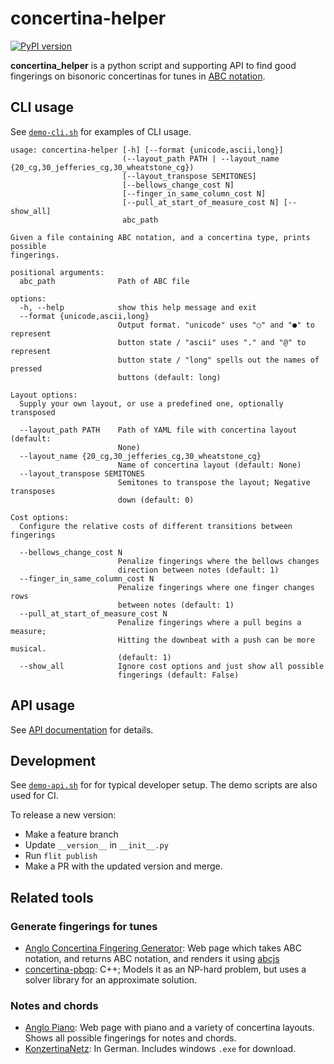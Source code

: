 # concertina-helper

[![PyPI version](https://badge.fury.io/py/concertina_helper.svg)](https://pypi.org/project/concertina_helper/)

**concertina_helper** is a python script and supporting API
to find good fingerings on bisonoric concertinas for
tunes in [ABC notation](https://abcnotation.com/).

## CLI usage

See [`demo-cli.sh`](https://github.com/mccalluc/concertina-helper/blob/main/demo-cli.sh)
for examples of CLI usage.
```
usage: concertina-helper [-h] [--format {unicode,ascii,long}]
                         (--layout_path PATH | --layout_name {20_cg,30_jefferies_cg,30_wheatstone_cg})
                         [--layout_transpose SEMITONES]
                         [--bellows_change_cost N]
                         [--finger_in_same_column_cost N]
                         [--pull_at_start_of_measure_cost N] [--show_all]
                         abc_path

Given a file containing ABC notation, and a concertina type, prints possible
fingerings.

positional arguments:
  abc_path              Path of ABC file

options:
  -h, --help            show this help message and exit
  --format {unicode,ascii,long}
                        Output format. "unicode" uses "○" and "●" to represent
                        button state / "ascii" uses "." and "@" to represent
                        button state / "long" spells out the names of pressed
                        buttons (default: long)

Layout options:
  Supply your own layout, or use a predefined one, optionally transposed

  --layout_path PATH    Path of YAML file with concertina layout (default:
                        None)
  --layout_name {20_cg,30_jefferies_cg,30_wheatstone_cg}
                        Name of concertina layout (default: None)
  --layout_transpose SEMITONES
                        Semitones to transpose the layout; Negative transposes
                        down (default: 0)

Cost options:
  Configure the relative costs of different transitions between fingerings

  --bellows_change_cost N
                        Penalize fingerings where the bellows changes
                        direction between notes (default: 1)
  --finger_in_same_column_cost N
                        Penalize fingerings where one finger changes rows
                        between notes (default: 1)
  --pull_at_start_of_measure_cost N
                        Penalize fingerings where a pull begins a measure;
                        Hitting the downbeat with a push can be more musical.
                        (default: 1)
  --show_all            Ignore cost options and just show all possible
                        fingerings (default: False)
```

## API usage

See [API documentation](https://mccalluc.github.io/concertina-helper) for details.

## Development

See [`demo-api.sh`](https://github.com/mccalluc/concertina-helper/blob/main/demo-cli.sh)
for for typical developer setup. The demo scripts are also used for CI.

To release a new version:
- Make a feature branch
- Update `__version__` in `__init__.py`
- Run `flit publish`
- Make a PR with the updated version and merge.

## Related tools

### Generate fingerings for tunes

- [Anglo Concertina Fingering Generator](https://jvandonsel.github.io/fingering/fingering.html): Web page which takes ABC notation, and returns ABC notation, and renders it using [abcjs](https://www.abcjs.net/)
- [concertina-pbqp](https://github.com/resistor/concertina-pbqp): C++; Models it as an NP-hard problem, but uses a solver library for an approximate solution. 

### Notes and chords

- [Anglo Piano](https://anglopiano.com/): Web page with piano and a variety of concertina layouts. Shows all possible fingerings for notes and chords.
- [KonzertinaNetz](https://www.konzertinanetz.de/): In German. Includes windows `.exe` for download.

